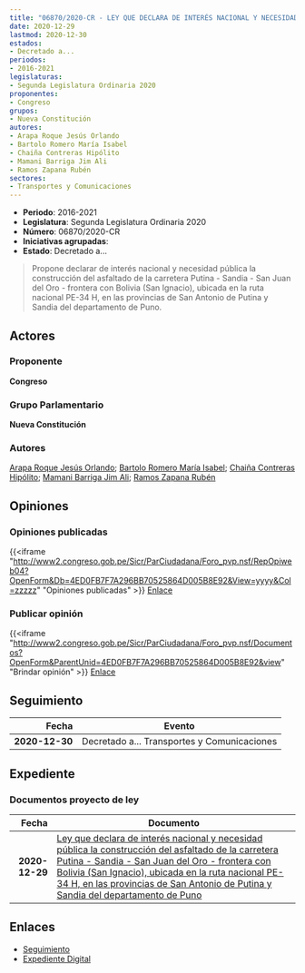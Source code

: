 ```yaml
---
title: "06870/2020-CR - LEY QUE DECLARA DE INTERÉS NACIONAL Y NECESIDAD PÚBLICA LA CONSTRUCCIÓN DEL ASFALTADO DE LA CARRETERA PUTINA - SANDIA - SAN JUAN DEL ORO - FRONTERA CON BOLIVIA (SAN IGNACIO), UBICADA EN LA RUTA NACIONAL PE-34 H, EN LA PROVINCIAS DE SAN ANTONIO DE PUTINA Y SANDIAI DEL DEPARTAMENTO DE PUNO"
date: 2020-12-29
lastmod: 2020-12-30
estados:
- Decretado a...
periodos:
- 2016-2021
legislaturas:
- Segunda Legislatura Ordinaria 2020
proponentes:
- Congreso
grupos:
- Nueva Constitución
autores:
- Arapa Roque Jesús Orlando
- Bartolo Romero María Isabel
- Chaiña Contreras Hipólito
- Mamani Barriga Jim Ali
- Ramos Zapana Rubén
sectores:
- Transportes y Comunicaciones
---
```

- **Periodo**: 2016-2021
- **Legislatura**: Segunda Legislatura Ordinaria 2020
- **Número**: 06870/2020-CR
- **Iniciativas agrupadas**: 
- **Estado**: Decretado a...

> Propone declarar de interés nacional y necesidad pública la construcción del asfaltado de la carretera Putina - Sandia - San Juan del Oro - frontera con Bolivia (San Ignacio), ubicada en la ruta nacional PE-34 H, en las provincias de San Antonio de Putina y Sandia del departamento de Puno.


## Actores

### Proponente

**Congreso**

### Grupo Parlamentario

**Nueva Constitución**

### Autores

[Arapa Roque Jesús Orlando](mailto:mailto:jarapa@congreso.gob.pe); [Bartolo Romero María Isabel](mailto:mailto:mbartolo@congreso.gob.pe); [Chaiña Contreras Hipólito](mailto:mailto:hchaina@congreso.gob.pe); [Mamani Barriga Jim Ali](mailto:mailto:jmamani@congreso.gob.pe); [Ramos Zapana Rubén](mailto:mailto:rramos@congreso.gob.pe)

## Opiniones

### Opiniones publicadas

{{<iframe "http://www2.congreso.gob.pe/Sicr/ParCiudadana/Foro_pvp.nsf/RepOpiweb04?OpenForm&Db=4ED0FB7F7A296BB70525864D005B8E92&View=yyyy&Col=zzzzz" "Opiniones publicadas" >}}
[Enlace](http://www2.congreso.gob.pe/Sicr/ParCiudadana/Foro_pvp.nsf/RepOpiweb04?OpenForm&Db=4ED0FB7F7A296BB70525864D005B8E92&View=yyyy&Col=zzzzz)

### Publicar opinión

{{<iframe "http://www2.congreso.gob.pe/Sicr/ParCiudadana/Foro_pvp.nsf/Documentos?OpenForm&ParentUnid=4ED0FB7F7A296BB70525864D005B8E92&view" "Brindar opinión" >}}
[Enlace](http://www2.congreso.gob.pe/Sicr/ParCiudadana/Foro_pvp.nsf/Documentos?OpenForm&ParentUnid=4ED0FB7F7A296BB70525864D005B8E92&view)


## Seguimiento

| Fecha | Evento |
|------:|--------|
| **2020-12-30** | Decretado a... Transportes y Comunicaciones |

## Expediente

### Documentos proyecto de ley

| Fecha | Documento |
|------:|-----------|
| **2020-12-29** | [Ley que declara de interés nacional y necesidad pública la construcción del asfaltado de la carretera Putina - Sandia - San Juan del Oro - frontera con Bolivia (San Ignacio), ubicada en la ruta nacional PE-34 H, en las provincias de San Antonio de Putina y Sandia del departamento de Puno](http://www.leyes.congreso.gob.pe/Documentos/2016_2021/Proyectos_de_Ley_y_de_Resoluciones_Legislativas/PL06870-20201229.pdf) |

## Enlaces

- [Seguimiento](http://www2.congreso.gob.pe/Sicr/TraDocEstProc/CLProLey2016.nsf/f7fff46988ca05b1052578e100829cc7/d36a7b579649d1300525864d0079b273?OpenDocument)
- [Expediente Digital](http://www2.congreso.gob.pe/Sicr/TraDocEstProc/Expvirt_2011.nsf/visbusqptramdoc1621/06870?opendocument)

